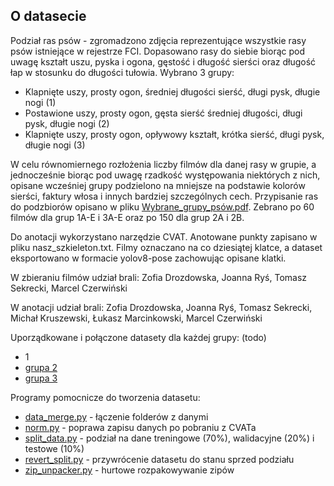 ## O datasecie 

Podział ras psów - zgromadzono zdjęcia reprezentujące wszystkie rasy psów istniejące w rejestrze FCI. Dopasowano rasy do siebie biorąc pod uwagę kształt uszu, pyska i ogona, gęstość i długość sierści oraz długość łap w stosunku do długości tułowia.  Wybrano 3 grupy: 
- Klapnięte uszy, prosty ogon, średniej długości sierść, długi pysk, długie nogi (1)
- Postawione uszy, prosty ogon, gęsta sierść średniej długości, długi pysk, długie nogi (2)
- Klapnięte uszy, prosty ogon, opływowy kształt, krótka sierść, długi pysk, długie nogi (3)

W celu równomiernego rozłożenia liczby filmów dla danej rasy w grupie, a jednocześnie biorąc pod uwagę rzadkość występowania niektórych z nich, opisane wcześniej grupy podzielono na mniejsze na podstawie kolorów sierści, faktury włosa i innych bardziej szczególnych cech. Przypisanie ras do podzbiorów opisano w pliku [Wybrane_grupy_psów.pdf](./Wybrane_grupy_psów.pdf). Zebrano po 60 filmów dla grup 1A-E i 3A-E oraz po 150 dla grup 2A i 2B.

Do anotacji wykorzystano narzędzie CVAT. Anotowane punkty zapisano w pliku nasz_szkieleton.txt. 
Filmy oznaczano na co dziesiątej klatce, a dataset eksportowano w formacie yolov8-pose zachowując opisane klatki.

W zbieraniu filmów udział brali: Zofia Drozdowska, Joanna Ryś, Tomasz Sekrecki, Marcel Czerwiński

W anotacji udział brali: Zofia Drozdowska, Joanna Ryś, Tomasz Sekrecki, Michał Kruszewski, Łukasz Marcinkowski, Marcel Czerwiński


Uporządkowane i połączone datasety dla każdej grupy: (todo)
- 1
- [grupa 2](https://pgedupl-my.sharepoint.com/:u:/g/personal/s189051_student_pg_edu_pl/EaRdm1MboatEjiDvH8hPlaIBr5nATIJTLO_sjIUxEFvoRg?e=9sDhVV)
- [grupa 3](https://pgedupl-my.sharepoint.com/:u:/g/personal/s189051_student_pg_edu_pl/EWpUt6ElwaRNo73xTum4XJsB8npimUAWWYw0iadSRT1IUQ?e=P5CKTA)

Programy pomocnicze do tworzenia datasetu:
- [data_merge.py](./data_merge.py) - łączenie folderów z danymi
- [norm.py](./norm.py) - poprawa zapisu danych po pobraniu z CVATa
- [split_data.py](./split_data.py) - podział na dane treningowe (70%), walidacyjne (20%) i testowe (10%)
- [revert_split.py](./revert_split.py) - przywrócenie datasetu do stanu sprzed podziału
- [zip_unpacker.py](./zip_unpacker.py) - hurtowe rozpakowywanie zipów
